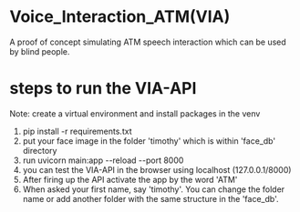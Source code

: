 # Voice_Interaction_ATM(VIA)
A proof of concept simulating ATM speech interaction which can be used by blind people.
# steps to run the VIA-API
Note: create a virtual environment and install packages in the venv
1. pip install -r requirements.txt
2. put your face image in the folder 'timothy' which is within 'face_db' directory
2. run uvicorn main:app --reload --port 8000
3. you can test the VIA-API in the browser using localhost (127.0.0.1/8000)
4. After firing up the API activate the app by the word 'ATM'
5. When asked your first name, say 'timothy'. You can change the folder name or add another folder with the same structure in the 'face_db'.
